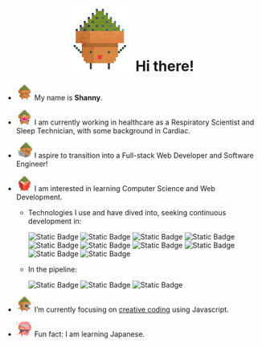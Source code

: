 <h1 align="center"> <img src="gifs/potPlant-hi.gif" alt="pot-plant-gif-saying-hi"> Hi there! </h1>

- <img src="gifs/potPlant-dance.gif" alt="pot-plant-gif-dancing" height="32"> My name is <strong>Shanny</strong>.

- <img src="gifs/potPlant-potion.gif" alt="pot-plant-gif-with-potion" height="32"> I am currently working in healthcare as a Respiratory Scientist and Sleep Technician, with some background in Cardiac.

- <img src="gifs/potPlant-laptop.gif" alt="pot-plant-gif-with-laptop" height="32"> I aspire to transition into a Full-stack Web Developer and Software Engineer!

- <img src="gifs/potPlant-book.gif" alt="pot-plant-gif-with-book" height="32"> I am interested in learning Computer Science and Web Development.

  - Technologies I use and have dived into, seeking continuous development in:

    <!-- ![Static Badge](https://img.shields.io/badge/SQLite-003B57?style=flat-square&logo=sqlite&logoColor=white) -->

    ![Static Badge](https://img.shields.io/badge/%20-A8B9CC?style=flat-square&logo=C&logoColor=white)
    ![Static Badge](https://img.shields.io/badge/Python-4B8BBE?style=flat-square&logo=python&logoColor=white)
    ![Static Badge](https://img.shields.io/badge/VS%20Code-007ACC?style=flat-square&logo=visualstudiocode&logoColor=white)
    ![Static Badge](https://img.shields.io/badge/CSS-264de4?style=flat-square&logo=css3&logoColor=white)
    ![Static Badge](https://img.shields.io/badge/Lua-2C2D72?style=flat-square&logo=lua&logoColor=white)
    ![Static Badge](https://img.shields.io/badge/Bootstrap-7952B3?style=flat-square&logo=bootstrap&logoColor=white)
    ![Static Badge](https://img.shields.io/badge/Prettier-E6655F?style=flat-square&logo=prettier&logoColor=white)
    ![Static Badge](https://img.shields.io/badge/Git-F1502F?style=flat-square&logo=git&logoColor=white)
    ![Static Badge](https://img.shields.io/badge/HTML-F06529?style=flat-square&logo=html5&logoColor=white)
    ![Static Badge](https://img.shields.io/badge/JavaScript-F7DF1E?style=flat-square&logo=javascript&logoColor=white)

  - In the pipeline:

    ![Static Badge](https://img.shields.io/badge/React-61DAFB?style=flat-square&logo=react&logoColor=white)
    ![Static Badge](https://img.shields.io/badge/%20-00599C?style=flat-square&logo=c%2B%2B&logoColor=white)
    ![Static Badge](https://img.shields.io/badge/%20Ruby-CC342D?style=flat-square&logo=ruby&logoColor=white)

- <img src="gifs/potPlant-magnifier.gif" alt="pot-plant-gif-with-magnifying-glass" height="32"> I’m currently focusing on [creative coding](https://github.com/ShannyxMP/Creative-Coding-Projects.git) using Javascript.

<!--
- 👯 I’m looking to collaborate on ...
- 🤔 I’m looking for help with ...
- 💬 Ask me about ...
- 📫 How to reach me: ... !!!
- 😄 Pronouns: ...
-->

- <img src="gifs/potPlant-gojo.gif" alt="pot-plant-gif-gojo" height="32"> Fun fact: I am learning Japanese.
    </p>

